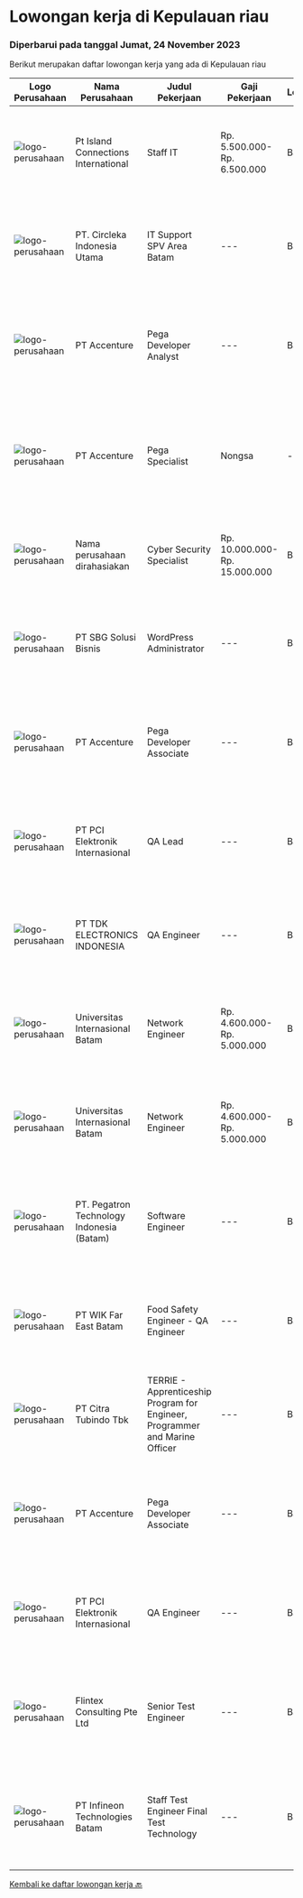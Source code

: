 
  # Lowongan kerja di Kepulauan riau

  ### Diperbarui pada tanggal Jumat, 24 November 2023

  Berikut merupakan daftar lowongan kerja yang ada di Kepulauan riau

  |Logo Perusahaan | Nama Perusahaan | Judul Pekerjaan | Gaji Pekerjaan | Lokasi | Deskripsi | Tanggal diunggah | Pranala |
  | -------------- | --------------- | --------------- | --------- | --------- | -------------- | ------- | ----------- |
  |![logo-perusahaan](https://image-service-cdn.seek.com.au/294c589cc1769b693bbe1accebf21611739702fc/ee4dce1061f3f616224767ad58cb2fc751b8d2dc)|Pt Island Connections International|Staff IT|Rp. 5.500.000-Rp. 6.500.000|Batam|Menyiapkan dan memasang komputer baik perangkat keras, lunak dan sistem penunjangnya di kantor Batam dan di Telunas Resorts Merencanakan dan...|Selasa, 14 November 2023|https://www.jobstreet.co.id/id/job/staff-it-4527841?token=0~3dbdeba9-6f27-4aa3-9723-e90da509d319&sectionRank=1&jobId=jobstreet-id-job-4527841|
|![logo-perusahaan](https://image-service-cdn.seek.com.au/214309697e91083577b2651502e56aafe98fb86b/ee4dce1061f3f616224767ad58cb2fc751b8d2dc)|PT. Circleka Indonesia Utama|IT Support SPV Area Batam|---|Batam|Tanggung Jawab : Sebagai penanggung jawab aspek / area ICT di distrik yang mencakup jaringan komunikasi komputer, internet, hardware dan software...|Selasa, 14 November 2023|https://www.jobstreet.co.id/id/job/it-support-spv-area-batam-4528451?token=0~3dbdeba9-6f27-4aa3-9723-e90da509d319&sectionRank=2&jobId=jobstreet-id-job-4528451|
|![logo-perusahaan](https://image-service-cdn.seek.com.au/8aa7e8c3c88d5c5ab00a361acc5db1fab244b0c5/ee4dce1061f3f616224767ad58cb2fc751b8d2dc)|PT Accenture|Pega Developer Analyst|---|Batam|Work on developing and maintaining applications built on the Pega platform. Understand the requirements and design of the applications. Write code in...|Kamis, 16 November 2023|https://www.jobstreet.co.id/id/job/pega-developer-analyst-4531315?token=0~3dbdeba9-6f27-4aa3-9723-e90da509d319&sectionRank=3&jobId=jobstreet-id-job-4531315|
|![logo-perusahaan](https://image-service-cdn.seek.com.au/8aa7e8c3c88d5c5ab00a361acc5db1fab244b0c5/ee4dce1061f3f616224767ad58cb2fc751b8d2dc)|PT Accenture|Pega Specialist | Nongsa|---|Batam|About AccentureAccenture is a global professional services company with leading digital, cloud, and security capabilities. Combining unmatched...|Kamis, 16 November 2023|https://www.jobstreet.co.id/id/job/pega-specialist-%7C-nongsa-4530970?token=0~3dbdeba9-6f27-4aa3-9723-e90da509d319&sectionRank=4&jobId=jobstreet-id-job-4530970|
|![logo-perusahaan](https://i.ibb.co/sqvTCh9/112815900-stock-vector-no-image-available-icon-flat-vector.webp)|Nama perusahaan dirahasiakan|Cyber Security Specialist|Rp. 10.000.000-Rp. 15.000.000|Batam|We are seeking a highly skilled and motivated Cyber Security Specialist to join our team. As a Cyber Security Specialist, you will be responsible for...|Senin, 06 November 2023|https://www.jobstreet.co.id/id/job/cyber-security-specialist-4519908?token=0~3dbdeba9-6f27-4aa3-9723-e90da509d319&sectionRank=5&jobId=jobstreet-id-job-4519908|
|![logo-perusahaan](https://image-service-cdn.seek.com.au/18831b11280873f99b46a30b3c5f76b87c1feed3/ee4dce1061f3f616224767ad58cb2fc751b8d2dc)|PT SBG Solusi Bisnis|WordPress Administrator|---|Batam|Responsibilities Perform installation, upgrade, support, and maintenance for WordPress and plug-in. Perform the day-to-day and regular maintenance of...|Jumat, 10 November 2023|https://www.jobstreet.co.id/id/job/wordpress-administrator-4525543?token=0~3dbdeba9-6f27-4aa3-9723-e90da509d319&sectionRank=6&jobId=jobstreet-id-job-4525543|
|![logo-perusahaan](https://image-service-cdn.seek.com.au/8aa7e8c3c88d5c5ab00a361acc5db1fab244b0c5/ee4dce1061f3f616224767ad58cb2fc751b8d2dc)|PT Accenture|Pega Developer Associate|---|Batam|Work on developing and maintaining applications built on the Pega platform. Understand the requirements and design of the applications. Write code in...|Kamis, 09 November 2023|https://www.jobstreet.co.id/id/job/pega-developer-associate-4524344?token=0~3dbdeba9-6f27-4aa3-9723-e90da509d319&sectionRank=7&jobId=jobstreet-id-job-4524344|
|![logo-perusahaan](https://image-service-cdn.seek.com.au/cb5210d92290646f62d4c537f288eeda570f857e/ee4dce1061f3f616224767ad58cb2fc751b8d2dc)|PT PCI Elektronik Internasional|QA Lead|---|Batam|PT PCI Elektronik Internasional Batam. We are looking for urgently required the following position as:QA Lead Education: Degree holder- Any Electronic...|Selasa, 07 November 2023|https://www.jobstreet.co.id/id/job/qa-lead-4521169?token=0~3dbdeba9-6f27-4aa3-9723-e90da509d319&sectionRank=8&jobId=jobstreet-id-job-4521169|
|![logo-perusahaan](https://image-service-cdn.seek.com.au/abf296bd91f8d6875073b1d919f8980bdd50bf3a/ee4dce1061f3f616224767ad58cb2fc751b8d2dc)|PT TDK ELECTRONICS INDONESIA|QA Engineer|---|Batam|Tasks and responsibilities To manage, Supervise and support in-process and final inspection of related products.  Outgoing defective report...|Selasa, 07 November 2023|https://www.jobstreet.co.id/id/job/qa-engineer-4520819?token=0~3dbdeba9-6f27-4aa3-9723-e90da509d319&sectionRank=9&jobId=jobstreet-id-job-4520819|
|![logo-perusahaan](https://image-service-cdn.seek.com.au/135f24f21343b4f39e8a47113619ed156511ca71/ee4dce1061f3f616224767ad58cb2fc751b8d2dc)|Universitas Internasional Batam|Network Engineer|Rp. 4.600.000-Rp. 5.000.000|Batam|1. Menyiapkan infrastruktur jaringan (Hotspot, Proxy, DNS, Routing Table Server, Linux)2. Menangani masalah (troubleshooting) infrastruktur...|Jumat, 03 November 2023|https://www.jobstreet.co.id/id/job/network-engineer-4518320?token=0~3dbdeba9-6f27-4aa3-9723-e90da509d319&sectionRank=10&jobId=jobstreet-id-job-4518320|
|![logo-perusahaan](https://image-service-cdn.seek.com.au/135f24f21343b4f39e8a47113619ed156511ca71/ee4dce1061f3f616224767ad58cb2fc751b8d2dc)|Universitas Internasional Batam|Network  Engineer|Rp. 4.600.000-Rp. 5.000.000|Batam|1. Menyiapkan infrastruktur jaringan (Hotspot, Proxy, DNS, Routing Table Server, Linux)2. Menangani masalah (troubleshooting) infrastruktur jaringan...|Jumat, 03 November 2023|https://www.jobstreet.co.id/id/job/network-engineer-4518288?token=0~3dbdeba9-6f27-4aa3-9723-e90da509d319&sectionRank=11&jobId=jobstreet-id-job-4518288|
|![logo-perusahaan](https://image-service-cdn.seek.com.au/8e110d7cb83fa68ea3bc930fb9d01173e1112d48/ee4dce1061f3f616224767ad58cb2fc751b8d2dc)|PT. Pegatron Technology Indonesia (Batam)|Software Engineer|---|Batam|Responsibilities : Responsible for the maintenance of the server database Responsible for the development of software/program design Responisble for...|Jumat, 03 November 2023|https://www.jobstreet.co.id/id/job/software-engineer-4518008?token=0~3dbdeba9-6f27-4aa3-9723-e90da509d319&sectionRank=12&jobId=jobstreet-id-job-4518008|
|![logo-perusahaan](https://image-service-cdn.seek.com.au/e847829633416823718abd13945ab9057c14a875/ee4dce1061f3f616224767ad58cb2fc751b8d2dc)|PT WIK Far East Batam|Food Safety Engineer - QA Engineer|---|Batam|Key Tasks and Responsibilities:  Manage and supervise all activities of FS &amp; Audit team Prepare and maintain HACCP for all company processes, food...|Rabu, 01 November 2023|https://www.jobstreet.co.id/id/job/food-safety-engineer-qa-engineer-4515483?token=0~3dbdeba9-6f27-4aa3-9723-e90da509d319&sectionRank=13&jobId=jobstreet-id-job-4515483|
|![logo-perusahaan](https://image-service-cdn.seek.com.au/fdc6b1027e315ad7b986beba020cb56c2aa7ecad/ee4dce1061f3f616224767ad58cb2fc751b8d2dc)|PT Citra Tubindo Tbk|TERRIE - Apprenticeship Program for Engineer, Programmer and Marine Officer|---|Batam|TERRIE Apprenticeship Program for Engineer, Programmer and Marine Terminal OfficerAre you a passionate engineering graduate or a coding wizard or...|Senin, 30 Oktober 2023|https://www.jobstreet.co.id/id/job/terrie-apprenticeship-program-for-engineer-programmer-and-marine-officer-4513333?token=0~3dbdeba9-6f27-4aa3-9723-e90da509d319&sectionRank=14&jobId=jobstreet-id-job-4513333|
|![logo-perusahaan](https://image-service-cdn.seek.com.au/1c2e28fa09a87d89b9dac6106fdc6fa435c484bb/ee4dce1061f3f616224767ad58cb2fc751b8d2dc)|PT Accenture|Pega Developer Associate|---|Batam|Work on developing and maintaining applications built on the Pega platform. Understand the requirements and design of the applications. Write code in...|Selasa, 31 Oktober 2023|https://www.jobstreet.co.id/id/job/pega-developer-associate-4513978?token=0~3dbdeba9-6f27-4aa3-9723-e90da509d319&sectionRank=15&jobId=jobstreet-id-job-4513978|
|![logo-perusahaan](https://image-service-cdn.seek.com.au/daa97ff1abf4e9ff1f739c9f7b4f75a273868bb0/ee4dce1061f3f616224767ad58cb2fc751b8d2dc)|PT PCI Elektronik Internasional|QA Engineer|---|Batam|Qualifications : Education Engineering Degree (S1) QA Engineer at least 2 years with internal and external audit experience QCC, improvement project...|Senin, 30 Oktober 2023|https://www.jobstreet.co.id/id/job/qa-engineer-4512620?token=0~3dbdeba9-6f27-4aa3-9723-e90da509d319&sectionRank=16&jobId=jobstreet-id-job-4512620|
|![logo-perusahaan](https://i.ibb.co/sqvTCh9/112815900-stock-vector-no-image-available-icon-flat-vector.webp)|Flintex Consulting Pte Ltd|Senior Test Engineer|---|Batam|POSITION SUMMARY:Responsible for working in a group environment in coordination with engineering and manufacturing teams to support new products test...|Jumat, 10 November 2023|https://www.jobstreet.co.id/id/job/senior-test-engineer-1037376829?token=0~3dbdeba9-6f27-4aa3-9723-e90da509d319&sectionRank=17&jobId=jobstreet-id-job-1037376829|
|![logo-perusahaan](https://i.ibb.co/sqvTCh9/112815900-stock-vector-no-image-available-icon-flat-vector.webp)|PT Infineon Technologies Batam|Staff Test Engineer Final Test Technology|---|Batam|At a glanceIn this role, you will be responsible for developing, debugging, and optimizing test programs, and performing test program migration from...|Jumat, 03 November 2023|https://www.jobstreet.co.id/id/job/staff-test-engineer-final-test-technology-1037328476?token=0~3dbdeba9-6f27-4aa3-9723-e90da509d319&sectionRank=18&jobId=jobstreet-id-job-1037328476|


  [Kembali ke daftar lowongan kerja 🔙](../README.md#daftar-lowongan-kerja)
  